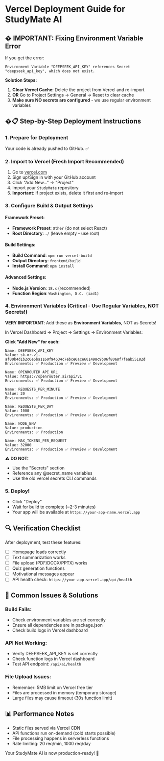 # Vercel Deployment Guide for StudyMate AI

## � IMPORTANT: Fixing Environment Variable Error

If you get the error:
```
Environment Variable "DEEPSEEK_API_KEY" references Secret "deepseek_api_key", which does not exist.
```

**Solution Steps:**
1. **Clear Vercel Cache**: Delete the project from Vercel and re-import
2. **OR** Go to Project Settings → General → Reset to clear cache
3. **Make sure NO secrets are configured** - we use regular environment variables

## �📋 Step-by-Step Deployment Instructions

### 1. Prepare for Deployment
Your code is already pushed to GitHub. ✅

### 2. Import to Vercel (Fresh Import Recommended)
1. Go to [vercel.com](https://vercel.com)
2. Sign up/Sign in with your GitHub account
3. Click "Add New..." → "Project"
4. Import your `StudyMate` repository
5. **Important**: If project exists, delete it first and re-import

### 3. Configure Build & Output Settings

#### Framework Preset: 
- **Framework Preset**: `Other` (do not select React)
- **Root Directory**: `./` (leave empty - use root)

#### Build Settings:
- **Build Command**: `npm run vercel-build`
- **Output Directory**: `frontend/build`
- **Install Command**: `npm install`

#### Advanced Settings:
- **Node.js Version**: `18.x` (recommended)
- **Function Region**: `Washington, D.C. (iad1)`

### 4. Environment Variables (Critical - Use Regular Variables, NOT Secrets!)

**VERY IMPORTANT**: Add these as **Environment Variables**, NOT as Secrets!

In Vercel Dashboard → Project → Settings → Environment Variables:

**Click "Add New" for each:**

```
Name: DEEPSEEK_API_KEY
Value: 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
Environments: ✅ Production ✅ Preview ✅ Development

Name: OPENROUTER_API_URL  
Value: https://openrouter.ai/api/v1
Environments: ✅ Production ✅ Preview ✅ Development

Name: REQUESTS_PER_MINUTE
Value: 20
Environments: ✅ Production ✅ Preview ✅ Development

Name: REQUESTS_PER_DAY
Value: 1000
Environments: ✅ Production ✅ Preview ✅ Development

Name: NODE_ENV
Value: production
Environments: ✅ Production

Name: MAX_TOKENS_PER_REQUEST
Value: 32000
Environments: ✅ Production ✅ Preview ✅ Development
```

**⚠️ DO NOT:**
- Use the "Secrets" section
- Reference any @secret_name variables
- Use the old vercel secrets CLI commands

### 5. Deploy!
- Click "Deploy" 
- Wait for build to complete (~2-3 minutes)
- Your app will be available at `https://your-app-name.vercel.app`

## 🔍 Verification Checklist

After deployment, test these features:
- [ ] Homepage loads correctly
- [ ] Text summarization works
- [ ] File upload (PDF/DOCX/PPTX) works  
- [ ] Quiz generation functions
- [ ] Motivational messages appear
- [ ] API health check: `https://your-app.vercel.app/api/health`

## 🚨 Common Issues & Solutions

### Build Fails:
- Check environment variables are set correctly
- Ensure all dependencies are in package.json
- Check build logs in Vercel dashboard

### API Not Working:
- Verify DEEPSEEK_API_KEY is set correctly
- Check function logs in Vercel dashboard
- Test API endpoint: `/api/ai/health`

### File Upload Issues:
- Remember: 5MB limit on Vercel free tier
- Files are processed in memory (temporary storage)
- Large files may cause timeout (30s function limit)

## 📊 Performance Notes

- Static files served via Vercel CDN
- API functions run on-demand (cold starts possible)
- File processing happens in serverless functions
- Rate limiting: 20 req/min, 1000 req/day

Your StudyMate AI is now production-ready! 🚀